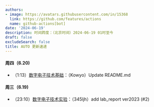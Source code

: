 ```yaml
---
authors:
- image: https://avatars.githubusercontent.com/in/15368
  link: https://github.com/features/actions
  name: github-actions[bot]
date: '2024-06-19'
description: 时间跨度：（北京时间）2024-06-19 01时至今
draft: false
excludeSearch: false
title: AUTO 更新速递
---
```


#### 周四（6.20) 

- （1:13）[数字电子技术基础](https://github.com/HITSZ-OpenAuto/EE1009)：（Kowyo）Update README.md

#### 周三（6.19) 

- （23:10）[数字电子技术实验](https://github.com/HITSZ-OpenAuto/EE1010)：（345ljh）add lab_report ver2023 (#2)


